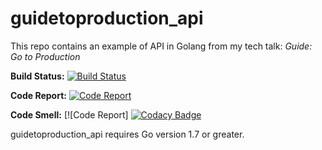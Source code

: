 # guidetoproduction_api

This repo contains an example of API in Golang from my tech talk: *Guide: Go to Production*

**Build Status:** [![Build Status](https://travis-ci.org/mresti/guidetoproduction_api.svg?branch=master)](https://travis-ci.org/mresti/guidetoproduction_api)

**Code Report:** [![Code Report](http://goreportcard.com/badge/mresti/guidetoproduction_api)](https://goreportcard.com/report/mresti/guidetoproduction_api)

**Code Smell:** [![Code Report] [![Codacy Badge](https://api.codacy.com/project/badge/Grade/e862ce784ad24740a5bbb51918ada060)](https://www.codacy.com/app/mresti/guidetoproduction_api?utm_source=github.com&amp;utm_medium=referral&amp;utm_content=mresti/guidetoproduction_api&amp;utm_campaign=Badge_Grade)

guidetoproduction_api requires Go version 1.7 or greater.

